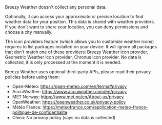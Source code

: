 Breezy Weather doesn't collect any personal data.

Optionally, it can access your approximate or precise location to find weather data for your position. This data is shared with weather providers. If you don't want to share your location, you can deny permissions and choose a city manually.

The icon providers feature (which allows you to customize weather icons) requires to list packages installed on your device. It will ignore all packages that don't match one of these providers: Breezy Weather icon provider, Geometric Weather icon provider, Chronus icon provider. No data is collected, it is only processed at the moment it is needed.

Breezy Weather uses optional third-party APIs, please read their privacy policies before using them:
- Open-Meteo: https://open-meteo.com/en/terms#privacy
- AccuWeather: https://www.accuweather.com/en/privacy
- MET Norway: https://www.met.no/en/About-us/privacy
- OpenWeather: https://openweather.co.uk/privacy-policy
- Météo France: https://meteofrance.com/application-meteo-france-politique-de-confidentialite
- China: No privacy policy (says no data is collected)